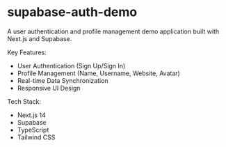 # supabase-auth-demo
A user authentication and profile management demo application built with Next.js and Supabase.  

Key Features:
- User Authentication (Sign Up/Sign In) 
- Profile Management (Name, Username, Website, Avatar)
- Real-time Data Synchronization 
- Responsive UI Design  

Tech Stack: 
- Next.js 14 
- Supabase 
- TypeScript 
- Tailwind CSS
